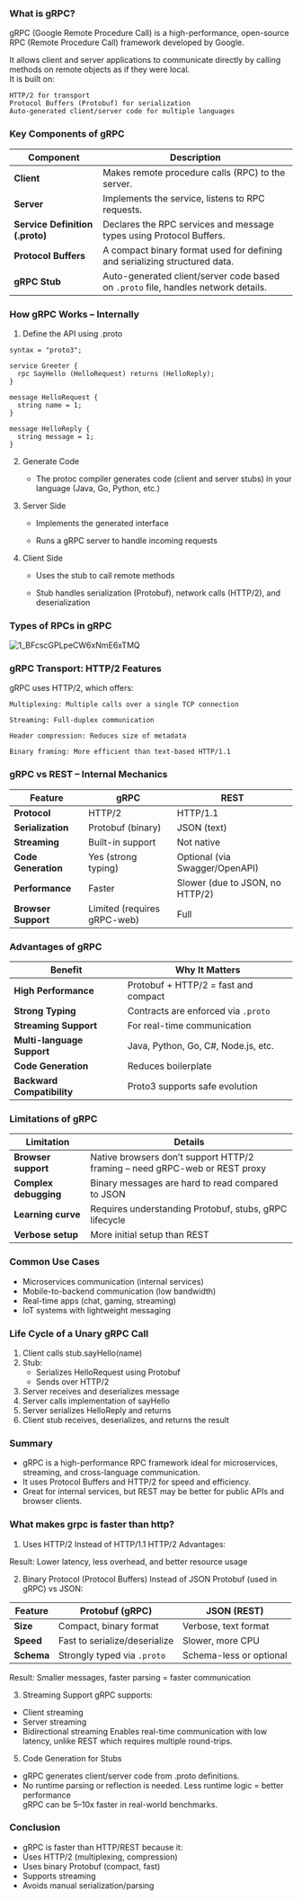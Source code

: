 ### What is gRPC?

gRPC (Google Remote Procedure Call) is a high-performance, open-source RPC (Remote Procedure Call) framework developed by Google.  

It allows client and server applications to communicate directly by calling methods on remote objects as if they were local.  
It is built on:  

    HTTP/2 for transport
    Protocol Buffers (Protobuf) for serialization
    Auto-generated client/server code for multiple languages

### Key Components of gRPC
| Component                       | Description                                                                        |  
| ------------------------------- | ---------------------------------------------------------------------------------- |  
| **Client**                      | Makes remote procedure calls (RPC) to the server.                                  |  
| **Server**                      | Implements the service, listens to RPC requests.                                   |  
| **Service Definition (.proto)** | Declares the RPC services and message types using Protocol Buffers.                |  
| **Protocol Buffers**            | A compact binary format used for defining and serializing structured data.         |  
| **gRPC Stub**                   | Auto-generated client/server code based on `.proto` file, handles network details. |  

### How gRPC Works – Internally

1. Define the API using .proto  
```
syntax = "proto3";

service Greeter {
  rpc SayHello (HelloRequest) returns (HelloReply);
}

message HelloRequest {
  string name = 1;
}

message HelloReply {
  string message = 1;
}
```

2. Generate Code

    * The protoc compiler generates code (client and server stubs) in your language (Java, Go, Python, etc.)

3. Server Side

    * Implements the generated interface

    * Runs a gRPC server to handle incoming requests

4. Client Side

    * Uses the stub to call remote methods

    * Stub handles serialization (Protobuf), network calls (HTTP/2), and deserialization

### Types of RPCs in gRPC

![1_BFcscGPLpeCW6xNmE6xTMQ](https://github.com/user-attachments/assets/4ff4740a-b94c-42fb-9782-fc4360a8c8d9)  


### gRPC Transport: HTTP/2 Features

gRPC uses HTTP/2, which offers:

    Multiplexing: Multiple calls over a single TCP connection

    Streaming: Full-duplex communication

    Header compression: Reduces size of metadata

    Binary framing: More efficient than text-based HTTP/1.1

### gRPC vs REST – Internal Mechanics  
| Feature             | gRPC                        | REST                            |
| ------------------- | --------------------------- | ------------------------------- |
| **Protocol**        | HTTP/2                      | HTTP/1.1                        |
| **Serialization**   | Protobuf (binary)           | JSON (text)                     |
| **Streaming**       | Built-in support            | Not native                      |
| **Code Generation** | Yes (strong typing)         | Optional (via Swagger/OpenAPI)  |
| **Performance**     | Faster                      | Slower (due to JSON, no HTTP/2) |
| **Browser Support** | Limited (requires gRPC-web) | Full                            |

### Advantages of gRPC
| Benefit                    | Why It Matters                       |
| -------------------------- | ------------------------------------ |
| **High Performance**       | Protobuf + HTTP/2 = fast and compact |
| **Strong Typing**          | Contracts are enforced via `.proto`  |
| **Streaming Support**      | For real-time communication          |
| **Multi-language Support** | Java, Python, Go, C#, Node.js, etc.  |
| **Code Generation**        | Reduces boilerplate                  |
| **Backward Compatibility** | Proto3 supports safe evolution       |


### Limitations of gRPC
| Limitation            | Details                                                                    |
| --------------------- | -------------------------------------------------------------------------- |
| **Browser support**   | Native browsers don’t support HTTP/2 framing – need gRPC-web or REST proxy |
| **Complex debugging** | Binary messages are hard to read compared to JSON                          |
| **Learning curve**    | Requires understanding Protobuf, stubs, gRPC lifecycle                     |
| **Verbose setup**     | More initial setup than REST                                               |

### Common Use Cases

* Microservices communication (internal services)
* Mobile-to-backend communication (low bandwidth)
* Real-time apps (chat, gaming, streaming)
* IoT systems with lightweight messaging

### Life Cycle of a Unary gRPC Call

1. Client calls stub.sayHello(name)
2. Stub:
    * Serializes HelloRequest using Protobuf
    * Sends over HTTP/2
3. Server receives and deserializes message
4. Server calls implementation of sayHello
5. Server serializes HelloReply and returns
6. Client stub receives, deserializes, and returns the result

### Summary

* gRPC is a high-performance RPC framework ideal for microservices, streaming, and cross-language communication.
* It uses Protocol Buffers and HTTP/2 for speed and efficiency.
* Great for internal services, but REST may be better for public APIs and browser clients.

### What makes grpc is faster than http? 
1. Uses HTTP/2 Instead of HTTP/1.1
HTTP/2 Advantages:

Result: Lower latency, less overhead, and better resource usage

2. Binary Protocol (Protocol Buffers) Instead of JSON
Protobuf (used in gRPC) vs JSON:

| Feature    | Protobuf (gRPC)               | JSON (REST)             |
| ---------- | ----------------------------- | ----------------------- |
| **Size**   | Compact, binary format        | Verbose, text format    |
| **Speed**  | Fast to serialize/deserialize | Slower, more CPU        |
| **Schema** | Strongly typed via `.proto`   | Schema-less or optional |


Result: Smaller messages, faster parsing = faster communication

3. Streaming Support
gRPC supports:
* Client streaming
* Server streaming
* Bidirectional streaming
Enables real-time communication with low latency, unlike REST which requires multiple round-trips.

5. Code Generation for Stubs
* gRPC generates client/server code from .proto definitions.
* No runtime parsing or reflection is needed.
Less runtime logic = better performance  
gRPC can be 5–10x faster in real-world benchmarks.

### Conclusion

* gRPC is faster than HTTP/REST because it:
* Uses HTTP/2 (multiplexing, compression)
* Uses binary Protobuf (compact, fast)
* Supports streaming
* Avoids manual serialization/parsing
